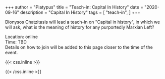 +++
author = "Platypus"
title = "Teach-in: Capital In History"
date = "2020-09-16"
description = "Capital In History"
tags = [
    "teach-in",
]
+++

Dionysos Chatzitasis will lead a teach-in on "Capital in history", in which we will ask, what is the meaning of history for any purportedly Marxian Left?

Location: online  
Time: TBD  
Details on how to join will be added to this page closer to the time of the event.

<!--
1. [Zoom link TBD](https://)
2. [FB link TBD](https://)
-->

<!--more-->

{{< css.inline >}}
<style>
.canon { background: white; width: 100%; height: auto;}
</style>
{{< /css.inline >}}
